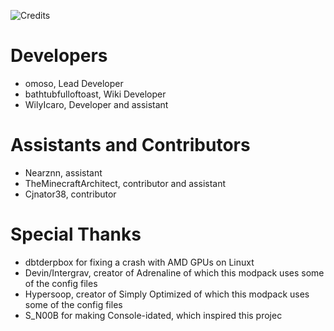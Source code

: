 ![Credits](https://cdn.modrinth.com/data/cached_images/60eabb80c3a86652dbc3b9323f70d5adc93a1d4a.webp)

# Developers
- omoso, Lead Developer
- bathtubfulloftoast, Wiki Developer
- WilyIcaro, Developer and assistant

# Assistants and Contributors
- Nearznn, assistant
- TheMinecraftArchitect, contributor and assistant
- Cjnator38, contributor

# Special Thanks
- dbtderpbox for fixing a crash with AMD GPUs on Linuxt
- Devin/Intergrav, creator of Adrenaline of which this modpack uses some of the config files
- Hypersoop, creator of Simply Optimized of which this modpack uses some of the config files
- S_N00B for making Console-idated, which inspired this projec
